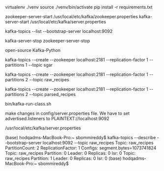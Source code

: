 virtualenv ./venv
source ./venv/bin/activate
pip install -r requirements.txt

zookeeper-server-start /usr/local/etc/kafka/zookeeper.properties
kafka-server-start /usr/local/etc/kafka/server.properties

kafka-topics --list --bootstrap-server localhost:9092

kafka-server-stop
zookeeper-server-stop

open-source Kafka-Python

kafka-topics --create --zookeeper localhost:2181 --replication-factor 1 --partitions 1 --topic sgar

kafka-topics --create --zookeeper localhost:2181 --replication-factor 1 --partitions 2 --topic raw_recipes

kafka-topics --create --zookeeper localhost:2181 --replication-factor 1 --partitions 2 --topic parsed_recipes


bin/kafka-run-class.sh

make changes in config/server.properties file. We have to set advertised.listeners to PLAINTEXT://localhost:9092

/usr/local/etc/kafka/server.properties

(base) hodqadms-MacBook-Pro:~ sbommireddy$ kafka-topics --describe --bootstrap-server localhost:9092 --topic raw_recipes
Topic: raw_recipes	PartitionCount: 2	ReplicationFactor: 1	Configs: segment.bytes=1073741824
	Topic: raw_recipes	Partition: 0	Leader: 0	Replicas: 0	Isr: 0
	Topic: raw_recipes	Partition: 1	Leader: 0	Replicas: 0	Isr: 0
(base) hodqadms-MacBook-Pro:~ sbommireddy$
